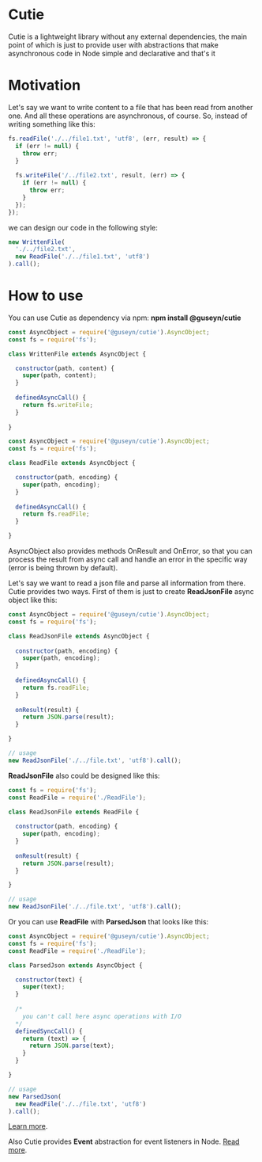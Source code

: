 # Cutie
Cutie is a lightweight library without any external dependencies, the main point of which is just to provide user with abstractions that make asynchronous code in Node simple and declarative and that's it

# Motivation
Let's say we want to write content to a file that has been read from another one. And all these operations are asynchronous, of course. So, instead of writing something like this:
```js
fs.readFile('./../file1.txt', 'utf8', (err, result) => {
  if (err != null) {
    throw err;
  }
 
  fs.writeFile('/../file2.txt', result, (err) => {
    if (err != null) {
      throw err;
    }
  });
});
```
we can design our code in the following style:
```js
new WrittenFile(
  './../file2.txt',
  new ReadFile('./../file1.txt', 'utf8')
).call();
```
# How to use
You can use Cutie as dependency via npm:
<b>npm install @guseyn/cutie</b>
```js
const AsyncObject = require('@guseyn/cutie').AsyncObject;
const fs = require('fs');

class WrittenFile extends AsyncObject {

  constructor(path, content) {
    super(path, content);
  }
  
  definedAsyncCall() {
    return fs.writeFile;
  }
  
}
```
```js
const AsyncObject = require('@guseyn/cutie').AsyncObject;
const fs = require('fs');

class ReadFile extends AsyncObject {

  constructor(path, encoding) {
    super(path, encoding);
  }
  
  definedAsyncCall() {
    return fs.readFile;
  }

}
```
AsyncObject also provides methods OnResult and OnError, so that you can process the result from async call and handle an error in the specific way (error is being thrown by default).

Let's say we want to read a json file and parse all information from there. Cutie provides two ways. First of them is just to create <b>ReadJsonFile</b> async object like this:
```js
const AsyncObject = require('@guseyn/cutie').AsyncObject;
const fs = require('fs');

class ReadJsonFile extends AsyncObject {
  
  constructor(path, encoding) {
    super(path, encoding);
  }
  
  definedAsyncCall() {
    return fs.readFile;
  }
  
  onResult(result) {
    return JSON.parse(result);
  }

}

// usage
new ReadJsonFile('./../file.txt', 'utf8').call();
```
<b>ReadJsonFile</b> also could be designed like this:
```js
const fs = require('fs');
const ReadFile = require('./ReadFile');

class ReadJsonFile extends ReadFile {
  
  constructor(path, encoding) {
    super(path, encoding);
  }
  
  onResult(result) {
    return JSON.parse(result);
  }

}

// usage
new ReadJsonFile('./../file.txt', 'utf8').call();
```
Or you can use <b>ReadFile</b> with <b>ParsedJson</b> that looks like this:
```js
const AsyncObject = require('@guseyn/cutie').AsyncObject;
const fs = require('fs');
const ReadFile = require('./ReadFile');

class ParsedJson extends AsyncObject {

  constructor(text) {
    super(text);
  }
  
  /*
    you can't call here async operations with I/O
  */
  definedSyncCall() {
    return (text) => {
      return JSON.parse(text);
    }
  }

}

// usage
new ParsedJson(
  new ReadFile('./../file.txt', 'utf8')
).call();
```
[Learn more](http://guseyn.com/post-reconsidering-async-object-with-cutie#intro).

Also Cutie provides <b>Event</b> abstraction for event listeners in Node. [Read more](http://guseyn.com/post-event-new-abstraction-in-cutie#intro).

